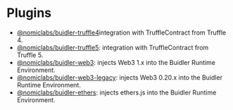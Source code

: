 # Plugins

* [@nomiclabs/buidler-truffle4](https://github.com/nomiclabs/buidler-truffle4)integration with TruffleContract from Truffle 4.
* [@nomiclabs/buidler-truffle5](https://github.com/nomiclabs/buidler-truffle5): integration with TruffleContract from Truffle 5.
* [@nomiclabs/buidler-web3](https://github.com/nomiclabs/buidler-web3): injects Web3 1.x into the Buidler Runtime Environment.
* [@nomiclabs/buidler-web3-legacy](https://github.com/nomiclabs/buidler-web3-legacy): injects Web3 0.20.x into the Buidler Runtime Environment.
* [@nomiclabs/buidler-ethers](https://github.com/nomiclabs/buidler-ethers): injects ethers.js into the Buidler Runtime Environment.